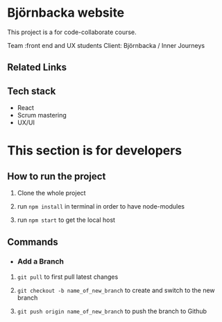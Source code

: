 # Björnbacka website

This project is a for code-collaborate course.

Team :front end and UX students 
Client: Björnbacka / Inner Journeys

## Related Links

## Tech stack
+ React 
+ Scrum mastering
+ UX/UI 


# This section is for developers

## How to run the project
1. Clone the whole project

2. run `npm install` in terminal in order to have node-modules

3. run `npm start` to get the local host

## Commands 
* ### Add a Branch

1. `git pull` to first pull latest changes 

2. `git checkout -b name_of_new_branch` to create and switch to the new branch

3. `git push origin name_of_new_branch` to push the branch to Github
